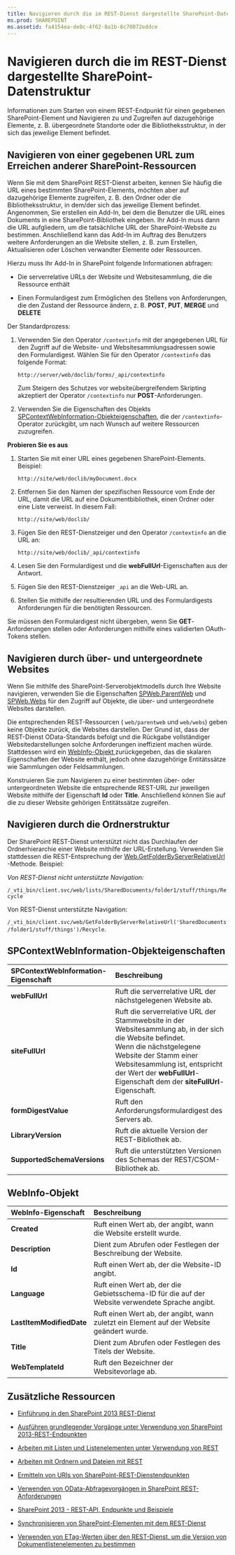 ```yaml
---
title: Navigieren durch die im REST-Dienst dargestellte SharePoint-Datenstruktur
ms.prod: SHAREPOINT
ms.assetid: fa4154ea-de8c-4f62-8a1b-8c70072eddce
---
```



# Navigieren durch die im REST-Dienst dargestellte SharePoint-Datenstruktur
Informationen zum Starten von einem REST-Endpunkt für einen gegebenen SharePoint-Element und Navigieren zu und Zugreifen auf dazugehörige Elemente, z. B. übergeordnete Standorte oder die Bibliotheksstruktur, in der sich das jeweilige Element befindet. 
## Navigieren von einer gegebenen URL zum Erreichen anderer SharePoint-Ressourcen

Wenn Sie mit dem SharePoint REST-Dienst arbeiten, kennen Sie häufig die URL eines bestimmten SharePoint-Elements, möchten aber auf dazugehörige Elemente zugreifen, z. B. den Ordner oder die Bibliotheksstruktur, in dem/der sich das jeweilige Element befindet. Angenommen, Sie erstellen ein Add-In, bei dem die Benutzer die URL eines Dokuments in eine SharePoint-Bibliothek eingeben. Ihr Add-In muss dann die URL aufgliedern, um die tatsächliche URL der SharePoint-Website zu bestimmen. Anschließend kann das Add-In im Auftrag des Benutzers weitere Anforderungen an die Website stellen, z. B. zum Erstellen, Aktualisieren oder Löschen verwandter Elemente oder Ressourcen. 
  
    
    
Hierzu muss Ihr Add-In in SharePoint folgende Informationen abfragen:
  
    
    

- Die serverrelative URLs der Website und Websitesammlung, die die Ressource enthält
    
  
- Einen Formulardigest zum Ermöglichen des Stellens von Anforderungen, die den Zustand der Ressource ändern, z. B. **POST**, **PUT**, **MERGE** und **DELETE**
    
  
Der Standardprozess:
  
    
    

1. Verwenden Sie den Operator  `/contextinfo` mit der angegebenen URL für den Zugriff auf die Website- und Websitesammlungsadressen sowie den Formulardigest. Wählen Sie für den Operator `/contextinfo` das folgende Format:
    
     `http://server/web/doclib/forms/_api/contextinfo`
    
    Zum Steigern des Schutzes vor websiteübergreifendem Skripting akzeptiert der Operator  `/contextinfo` nur **POST**-Anforderungen.
    
  
2. Verwenden Sie die Eigenschaften des Objekts  [SPContextWebInformation-Objekteigenschaften](#bk_props), die der  `/contextinfo`-Operator zurückgibt, um nach Wunsch auf weitere Ressourcen zuzugreifen. 
    
  
 **Probieren Sie es aus**
  
    
    

1. Starten Sie mit einer URL eines gegebenen SharePoint-Elements. Beispiel:
    
     `http://site/web/doclib/myDocument.docx`
    
  
2. Entfernen Sie den Namen der spezifischen Ressource vom Ende der URL, damit die URL auf eine Dokumentbibliothek, einen Ordner oder eine Liste verweist. In diesem Fall:
    
     `http://site/web/doclib/`
    
  
3. Fügen Sie den REST-Dienstzeiger und den Operator  `/contextinfo` an die URL an:
    
     `http://site/web/doclib/_api/contextinfo`
    
  
4. Lesen Sie den Formulardigest und die **webFullUrl**-Eigenschaften aus der Antwort.
    
  
5. Fügen Sie den REST-Dienstzeiger  `_api` an die Web-URL an.
    
  
6. Stellen Sie mithilfe der resultierenden URL und des Formulardigests Anforderungen für die benötigten Ressourcen.
    
  
Sie müssen den Formulardigest nicht übergeben, wenn Sie **GET**-Anforderungen stellen oder Anforderungen mithilfe eines validierten OAuth-Tokens stellen.
  
    
    

## Navigieren durch über- und untergeordnete Websites
<a name="bk_sites"> </a>

Wenn Sie mithilfe des SharePoint-Serverobjektmodells durch Ihre Website navigieren, verwenden Sie die Eigenschaften  [SPWeb.ParentWeb](https://msdn.microsoft.com/library/Microsoft.SharePoint.SPWeb.ParentWeb.aspx) und [SPWeb.Webs](https://msdn.microsoft.com/library/Microsoft.SharePoint.SPWeb.Webs.aspx) für den Zugriff auf Objekte, die über- und untergeordnete Websites darstellen.
  
    
    
Die entsprechenden REST-Ressourcen ( `web/parentweb` und `web/webs`) geben keine Objekte zurück, die Websites darstellen. Der Grund ist, dass der REST-Dienst OData-Standards befolgt und die Rückgabe vollständiger Websitedarstellungen solche Anforderungen ineffizient machen würde. Stattdessen wird ein  [WebInfo-Objekt ](#bk_webinfo) zurückgegeben, das die skalaren Eigenschaften der Website enthält, jedoch ohne dazugehörige Entitätssätze wie Sammlungen oder Feldsammlungen.
  
    
    
Konstruieren Sie zum Navigieren zu einer bestimmten über- oder untergeordneten Website die entsprechende REST-URL zur jeweiligen Website mithilfe der Eigenschaft **Id** oder **Title**. Anschließend können Sie auf die zu dieser Website gehörigen Entitätssätze zugreifen.
  
    
    

## Navigieren durch die Ordnerstruktur
<a name="bk_folders"> </a>

Der SharePoint REST-Dienst unterstützt nicht das Durchlaufen der Ordnerhierarchie einer Website mithilfe der URL-Erstellung. Verwenden Sie stattdessen die REST-Entsprechung der  [Web.GetFolderByServerRelativeUrl](https://msdn.microsoft.com/library/Microsoft.SharePoint.Client.Web.GetFolderByServerRelativeUrl.aspx) -Methode. Beispiel:
  
    
    
 *Von REST-Dienst nicht unterstützte Navigation:* 
  
    
    
 `/_vti_bin/client.svc/web/lists/SharedDocuments/folder1/stuff/things/Recycle`
  
    
    
Von REST-Dienst unterstützte Navigation: 
  
    
    
 `/_vti_bin/client.svc/web/GetFolderByServerRelativeUrl('SharedDocuments/folder1/stuff/things')/Recycle`.
  
    
    

## SPContextWebInformation-Objekteigenschaften
<a name="bk_props"> </a>



|**SPContextWebInformation-Eigenschaft**|**Beschreibung**|
|:-----|:-----|
|**webFullUrl** <br/> |Ruft die serverrelative URL der nächstgelegenen Website ab.  <br/> |
|**siteFullUrl** <br/> |Ruft die serverrelative URL der Stammwebsite in der Websitesammlung ab, in der sich die Website befindet.  <br/> Wenn die nächstgelegene Website der Stamm einer Websitesammlung ist, entspricht der Wert der **webFullUrl**-Eigenschaft dem der **siteFullUrl**-Eigenschaft.  <br/> |
|**formDigestValue** <br/> |Ruft den Anforderungsformulardigest des Servers ab.  <br/> |
|**LibraryVersion** <br/> |Ruft die aktuelle Version der REST-Bibliothek ab.  <br/> |
|**SupportedSchemaVersions** <br/> |Ruft die unterstützten Versionen des Schemas der REST/CSOM-Bibliothek ab.  <br/> |
   

## WebInfo-Objekt
<a name="bk_webinfo"> </a>



|**WebInfo-Eigenschaft**|**Beschreibung**|
|:-----|:-----|
|**Created** <br/> |Ruft einen Wert ab, der angibt, wann die Website erstellt wurde.  <br/> |
|**Description** <br/> |Dient zum Abrufen oder Festlegen der Beschreibung der Website.  <br/> |
|**Id** <br/> |Ruft einen Wert ab, der die Website-ID angibt.  <br/> |
|**Language** <br/> |Ruft einen Wert ab, der die Gebietsschema-ID für die auf der Website verwendete Sprache angibt.  <br/> |
|**LastItemModifiedDate** <br/> |Ruft einen Wert ab, der angibt, wann zuletzt ein Element auf der Website geändert wurde.  <br/> |
|**Title** <br/> |Dient zum Abrufen oder Festlegen des Titels der Website.  <br/> |
|**WebTemplateId** <br/> |Ruft den Bezeichner der Websitevorlage ab.  <br/> |
   

## Zusätzliche Ressourcen
<a name="bk_addresources"> </a>


-  [Einführung in den SharePoint 2013 REST-Dienst](get-to-know-the-sharepoint-2013-rest-service.md)
    
  
-  [Ausführen grundlegender Vorgänge unter Verwendung von SharePoint 2013-REST-Endpunkten](complete-basic-operations-using-sharepoint-2013-rest-endpoints.md)
    
  
-  [Arbeiten mit Listen und Listenelementen unter Verwendung von REST](working-with-lists-and-list-items-with-rest.md)
    
  
-  [Arbeiten mit Ordnern und Dateien mit REST](working-with-folders-and-files-with-rest.md)
    
  
-  [Ermitteln von URIs von SharePoint-REST-Dienstendpunkten](determine-sharepoint-rest-service-endpoint-uris.md)
    
  
-  [Verwenden von OData-Abfragevorgängen in SharePoint REST-Anforderungen](use-odata-query-operations-in-sharepoint-rest-requests.md)
    
  
-  [SharePoint 2013 - REST-API, Endpunkte und Beispiele](02128c70-9d27-4388-9374-a11bce68fdb8.md)
    
  
-  [Synchronisieren von SharePoint-Elementen mit dem REST-Dienst](synchronize-sharepoint-items-using-the-rest-service.md)
    
  
-  [Verwenden von ETag-Werten über den REST-Dienst, um die Version von Dokumentlistenelementen zu bestimmen](5f7e0579-46b7-44ab-b3b4-cdbc622dcd98.md)
    
  

  
    
    

